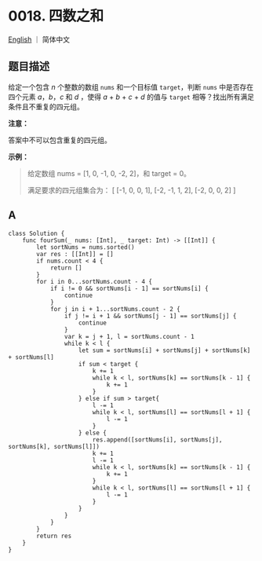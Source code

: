 # 0018. 四数之和

[English](./README.md) ｜ 简体中文



## 题目描述

给定一个包含 *n* 个整数的数组 `nums` 和一个目标值 `target`，判断 `nums` 中是否存在四个元素 *a*，*b*，*c* 和 *d* ，使得 *a* + *b* + *c* + *d* 的值与 `target` 相等？找出所有满足条件且不重复的四元组。

**注意：**

答案中不可以包含重复的四元组。

**示例：**

>给定数组 nums = [1, 0, -1, 0, -2, 2]，和 target = 0。
>
>满足要求的四元组集合为：
>[
>  [-1,  0, 0, 1],
>  [-2, -1, 1, 2],
>  [-2,  0, 0, 2]
>]



## A

```
class Solution {
    func fourSum(_ nums: [Int], _ target: Int) -> [[Int]] {
        let sortNums = nums.sorted()
        var res : [[Int]] = []
        if nums.count < 4 {
            return []
        }
        for i in 0...sortNums.count - 4 {
            if i != 0 && sortNums[i - 1] == sortNums[i] {
                continue
            }
            for j in i + 1...sortNums.count - 2 {
                if j != i + 1 && sortNums[j - 1] == sortNums[j] {
                    continue
                }
                var k = j + 1, l = sortNums.count - 1
                while k < l {
                    let sum = sortNums[i] + sortNums[j] + sortNums[k] + sortNums[l]
                    if sum < target {
                        k += 1
                        while k < l, sortNums[k] == sortNums[k - 1] {
                            k += 1
                        }
                    } else if sum > target{
                        l -= 1
                        while k < l, sortNums[l] == sortNums[l + 1] {
                            l -= 1
                        }
                    } else {
                        res.append([sortNums[i], sortNums[j], sortNums[k], sortNums[l]])
                        k += 1
                        l -= 1
                        while k < l, sortNums[k] == sortNums[k - 1] {
                            k += 1
                        }
                        while k < l, sortNums[l] == sortNums[l + 1] {
                            l -= 1
                        }
                    }
                }
            }
        }
        return res
    }
}
```


